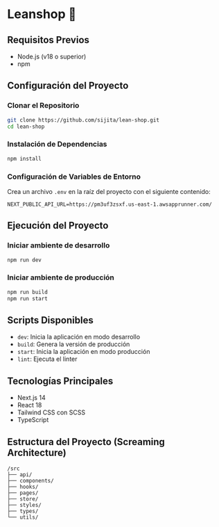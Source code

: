 # Leanshop 🛒

## Requisitos Previos
- Node.js (v18 o superior)
- npm

## Configuración del Proyecto

### Clonar el Repositorio
```bash
git clone https://github.com/sijita/lean-shop.git
cd lean-shop 
```

### Instalación de Dependencias
```bash
npm install
```

### Configuración de Variables de Entorno
Crea un archivo `.env` en la raíz del proyecto con el siguiente contenido:
```
NEXT_PUBLIC_API_URL=https://pm3uf3zsxf.us-east-1.awsapprunner.com/
```

## Ejecución del Proyecto

### Iniciar ambiente de desarrollo
```bash
npm run dev
```

### Iniciar ambiente de producción
```bash
npm run build
npm run start
```

## Scripts Disponibles
- `dev`: Inicia la aplicación en modo desarrollo
- `build`: Genera la versión de producción
- `start`: Inicia la aplicación en modo producción
- `lint`: Ejecuta el linter

## Tecnologías Principales
- Next.js 14
- React 18
- Tailwind CSS con SCSS
- TypeScript

## Estructura del Proyecto (Screaming Architecture)
```
/src
├── api/
├── components/
├── hooks/
├── pages/
├── store/
├── styles/
├── types/
└── utils/
```

